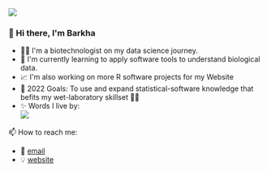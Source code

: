 ![](https://lh3.googleusercontent.com/INjE-yCHADz2WQ9lqq_ft9K7dCK4vS7aBXW6p8jJfe9nBw9b2z7eN0tstL-fLEha2mkDl7UJp_tL9K1gkDMgtdWasEZb1YYQFNbArTezuDgDi-f9lD6TpZo9m6vyFwi_EIT0OmYh=s72-p-k)

### 👋 Hi there, I'm Barkha<br> 


- 👩‍🎓 I'm a biotechnologist on my data science journey.
- 🧬 I'm currently learning to apply software tools to understand biological data.
- 📈 I'm also working on more R software projects for my Website
- 🎯 2022 Goals: To use and expand statistical-software knowledge that befits my wet-laboratory skillset 🔬🧪
- ✨ Words I live by: <br>
  ![](https://lh3.googleusercontent.com/HAo9RiwhpKREVftfxebo3GDncVzVYcB7YfcQWOuWv5sIpKiXoVqx9ImAWfBiSak9RH1pAXSEk5nN0tGIjY5oORnCwtzVsjaVh0n8YMVfbR-YVjZ2yM9rsW5VsPTifbfkvHdD8Oi_=w600) </ul>

📫 How to reach me:
- 📨 [email](mailto:barkhapandey32@gmail.com)
- 💡 [website](https://isobarkha.github.io/)

<!--software list as icons-->
<!--Read me for project/certifications-->
<!--language diversity statistics/personal growth account statistics-->
